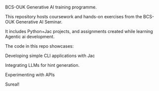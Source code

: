 BCS-OUK Generative AI training programme.

This repository hosts coursework and hands-on exercises from the BCS-OUK Generative AI Seminar. 

It includes Python+Jac projects, and assignments created while learning Agentic ai development.

The code in this repo showcases:

Developing simple CLI applications with Jac

Integrating LLMs for hint generation.

Experimenting with APIs

Sureal!
